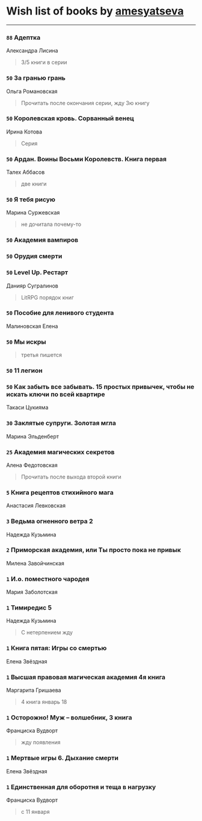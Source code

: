 # Wish list of books by [amesyatseva](http://vk.com/id3358937)
---

### `88` Адептка
Александра Лисина
> 3/5 книги в серии

### `50` За гранью грань
Ольга Романовская
> Прочитать после окончания серии, жду 3ю книгу

### `50` Королевская кровь. Сорванный венец
Ирина Котова
> Серия

### `50` Ардан. Воины Восьми Королевств. Книга первая
Талех Аббасов
> две книги

### `50` Я тебя рисую
Марина Суржевская
> не дочитала почему-то

### `50` Академия вампиров

### `50` Орудия смерти

### `50` Level Up. Рестарт
Данияр Сугралинов
> LitRPG порядок книг

### `50` Пособие для ленивого студента
Малиновская Елена

### `50` Мы искры
> третья пишется

### `50` 11 легион

### `50` Как забыть все забывать. 15 простых привычек, чтобы не искать ключи по всей квартире
Такаси Цукияма

### `30` Заклятые супруги. Золотая мгла
Марина Эльденберт

### `25` Академия магических секретов
Алена Федотовская
> Прочитать после выхода второй книги

### `5` Книга рецептов стихийного мага
Анастасия Левковская

### `3` Ведьма огненного ветра 2
Надежда Кузьмина

### `2` Приморская академия, или Ты просто пока не привык
Милена Завойчинская

### `1` И.о. поместного чародея
Мария Заболотская

### `1` Тимиредис 5
Надежда Кузьмина
> С нетерпением жду

### `1` Книга пятая: Игры со смертью
Елена Звёздная

### `1` Высшая правовая магическая академия 4я книга
Маргарита Гришаева
> 4 книга январь 18

### `1` Осторожно! Муж – волшебник, 3 книга
Франциска Вудворт
> жду появления

### `1` Мертвые игры 6. Дыхание смерти
Елена Звёздная

### `1` Единственная для оборотня и теща в нагрузку
Франциска Вудворт
> с 11 января

